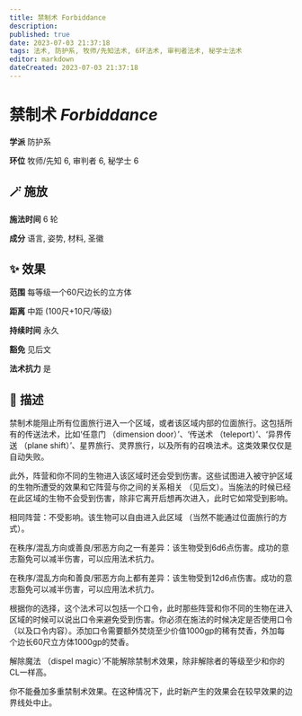```yaml
---
title: 禁制术 Forbiddance
description: 
published: true
date: 2023-07-03 21:37:18
tags: 法术, 防护系, 牧师/先知法术, 6环法术, 审判者法术, 秘学士法术
editor: markdown
dateCreated: 2023-07-03 21:37:18
---
```


# **禁制术** *Forbiddance*

**学派** 防护系 

**环位** 牧师/先知 6, 审判者 6, 秘学士 6

## 🪄 施放

**施法时间** 6 轮

**成分** 语言, 姿势, 材料, 圣徽

## ✨ 效果  

**范围** 每等级一个60尺边长的立方体

**距离** 中距 (100尺+10尺/等级)  

**持续时间** 永久 

**豁免** 见后文

**法术抗力** 是

## 📖 描述

禁制术能阻止所有位面旅行进入一个区域，或者该区域内部的位面旅行。这包括所有的传送法术，比如‘任意门 （dimension door）’、‘传送术 （teleport）’、‘异界传送 （plane shift）’、星界旅行、灵界旅行，以及所有的召唤法术。这类效果仅仅是自动失败。

此外，阵营和你不同的生物进入该区域时还会受到伤害。这些试图进入被守护区域的生物所遭受的效果和它阵营与你之间的关系相关 （见后文）。当施法的时候已经在此区域的生物不会受到伤害，除非它离开后想再次进入，此时它如常受到影响。

相同阵营：不受影响。该生物可以自由进入此区域 （当然不能通过位面旅行的方式）。

在秩序/混乱方向或善良/邪恶方向之一有差异：该生物受到6d6点伤害。成功的意志豁免可以减半伤害，可以应用法术抗力。

在秩序/混乱方向和善良/邪恶方向上都有差异：该生物受到12d6点伤害。成功的意志豁免可以减半伤害，可以应用法术抗力。

根据你的选择，这个法术可以包括一个口令，此时那些阵营和你不同的生物在进入区域的时候可以说出口令来避免受到伤害。你必须在施法的时候决定是否使用口令 （以及口令内容）。添加口令需要额外焚烧至少价值1000gp的稀有焚香，外加每个边长60尺立方体1000gp的焚香。

解除魔法 （dispel magic）’不能解除禁制术效果，除非解除者的等级至少和你的CL一样高。

你不能叠加多重禁制术效果。在这种情况下，此时新产生的效果会在较早效果的边界线处中止。
    